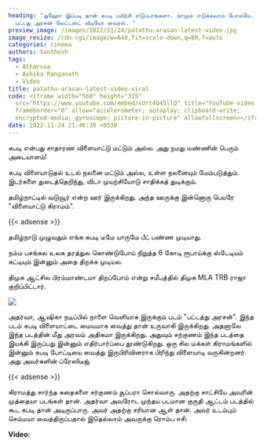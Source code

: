 ```yaml
---
heading: "ஓஹோ இப்படி தான் கபடி பயிற்சி எடுப்பாங்களா. நாமும் எடுக்கலாம் போலயே.
  பட்டது அரசன் லேட்டஸ்ட் வீடியோ வைரல். "
preview_image: /images/2022/11/24/patathu-arasan-latest-video.jpg
image_resize: /cdn-cgi/image/w=640,fit=scale-down,q=80,f=auto
categories: cinema
authors: Santhosh
tags:
  - Atharvaa
  - Ashika Ranganath
  - Video
title: patathu-arasan-latest-video-viral
code: <iframe width="560" height="315"
  src="https://www.youtube.com/embed/xUrt4Q45llQ" title="YouTube video player"
  frameborder="0" allow="accelerometer; autoplay; clipboard-write;
  encrypted-media; gyroscope; picture-in-picture" allowfullscreen></iframe>
date: 2022-11-24 21:46:38 +0530
---
```

கபடி என்பது சாதாரண விளையாட்டு மட்டும் அல்ல. அது நமது மண்ணின் பெரும் அடையாளம்! 

கபடி விளையாடுதல் உடல் நலனை மட்டும் அல்ல, உள்ள நலனையும் மேம்படுத்தும்.
இடர்களை துடைத்தெறிந்து, விடா முயற்சியோடு சாதிக்கத் துடிக்கும். 

தமிழ்நாட்டில் வடுவூர் என்ற ஊர் இருக்கிறது. அந்த ஊருக்கு இன்னொரு பெயரே  "விளையாட்டு கிராமம்".

{{< adsense >}}

தமிழ்நாடு முழுவதும் எங்க கபடி டீமே யாருமே பீட் பண்ண முடியாது. 

நம்ம பசங்கல உலக தரத்துல கொண்டுபோய் நிறுத்த 6 கோடி ரூபாய்க்கு ஸ்டேடியம் கட்டியும் இன்னும் அதை திறக்க முடியல.

திமுக ஆட்சில பிரம்மாண்டமா திறப்போம் என்று சமீபத்தில் திமுக MLA TRB ராஜா குறிப்பிட்டார்.

![](/images/2022/11/24/patathu-arasan-latest-video-1.jpg)

அதர்வா, ஆஷிகா நடிப்பில் நாளை வெளியாக இருக்கும் படம் "பட்டத்து அரசன்". இந்த படம் கபடி விளையாட்டை மையமாக வைத்து தான் உருவாகி இருக்கிறது. அதனாலே இந்த படத்தின் மீது அரவம் அதிகமா இருக்கிறது. அதுவும் சற்குணம் இந்த படத்தை இயக்கி இருப்பது இன்னும் எதிர்பார்ப்பை தூண்டுகிறது. ஒரு சில மக்கள் கிராமங்களில் இன்னும் கபடி போட்டியை வைத்து இருபிரிவினராக பிரிந்து விளையாடி வருகின்றனர். அது அவர்களின் ப்ரேஸிடீஜ்.

{{< adsense >}}

கிராமத்து சார்ந்த கதைகளை சர்குணம் சூப்பரா சொல்வாரு. அதற்கு சாட்சியே அவரின் முத்தையா படங்கள் தான். அதர்வா அவரோட முந்தய படமான குருதி ஆட்டம் படத்தில் கூட கபடி தான் அடிருப்பாரு. அவர் அதற்கு சரியான ஆள் தான். அவர் உடம்பும் செம்மயா வைத்திருப்பதால் இதெல்லாம் அவருக்கு ரொம்ப ஈசி.

**V﻿ideo:**